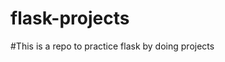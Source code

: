 # flask-projects
#This is a repo to practice flask by doing projects

<!-- testing git in other system -->